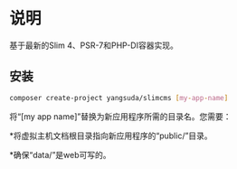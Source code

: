# 说明

基于最新的Slim 4、PSR-7和PHP-DI容器实现。

## 安装

```bash
composer create-project yangsuda/slimcms [my-app-name]
```

将“[my app name]”替换为新应用程序所需的目录名。您需要：


*将虚拟主机文档根目录指向新应用程序的“public/”目录。

*确保“data/”是web可写的。
